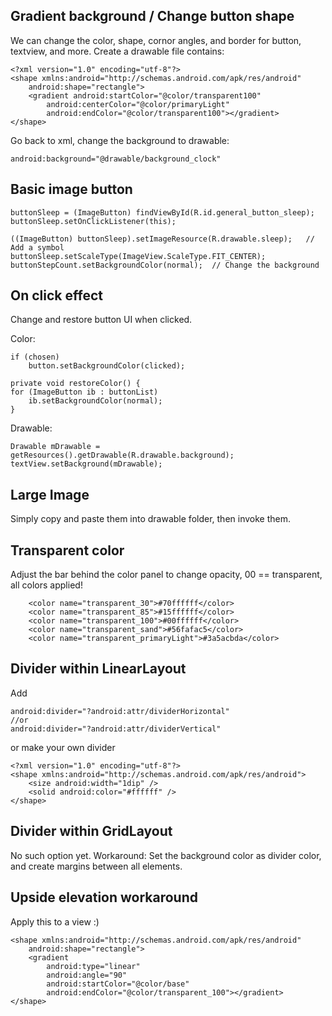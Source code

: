 ## Gradient background / Change button shape
We can change the color, shape, cornor angles, and border for button, textview, and more. Create a drawable file contains:
```
<?xml version="1.0" encoding="utf-8"?>
<shape xmlns:android="http://schemas.android.com/apk/res/android"
    android:shape="rectangle">
    <gradient android:startColor="@color/transparent100"
        android:centerColor="@color/primaryLight"
        android:endColor="@color/transparent100"></gradient>
</shape>
```
Go back to xml, change the background to drawable:
```
android:background="@drawable/background_clock"
```


## Basic image button
```
buttonSleep = (ImageButton) findViewById(R.id.general_button_sleep);
buttonSleep.setOnClickListener(this);

((ImageButton) buttonSleep).setImageResource(R.drawable.sleep);   // Add a symbol
buttonSleep.setScaleType(ImageView.ScaleType.FIT_CENTER);
buttonStepCount.setBackgroundColor(normal);  // Change the background
```

## On click effect

Change and restore button UI when clicked.

Color:
```
if (chosen)
    button.setBackgroundColor(clicked);

private void restoreColor() {
for (ImageButton ib : buttonList) 
    ib.setBackgroundColor(normal);
}
```
Drawable:
```
Drawable mDrawable = getResources().getDrawable(R.drawable.background);
textView.setBackground(mDrawable);
```

## Large Image
Simply copy and paste them into drawable folder, then invoke them.


## Transparent color

Adjust the bar behind the color panel to change opacity, 00 == transparent, all colors applied!
```
    <color name="transparent_30">#70ffffff</color>
    <color name="transparent_85">#15ffffff</color>
    <color name="transparent_100">#00ffffff</color>
    <color name="transparent_sand">#56fafac5</color>
    <color name="transparent_primaryLight">#3a5acbda</color>
```

## Divider within LinearLayout
Add
```
android:divider="?android:attr/dividerHorizontal" 
//or 
android:divider="?android:attr/dividerVertical"
```

or make your own divider
```
<?xml version="1.0" encoding="utf-8"?>
<shape xmlns:android="http://schemas.android.com/apk/res/android">
    <size android:width="1dip" />
    <solid android:color="#ffffff" />
</shape>
```


## Divider within GridLayout
No such option yet. Workaround: Set the background color as divider color, and create margins between all elements.


## Upside elevation workaround

Apply this to a view :)
```
<shape xmlns:android="http://schemas.android.com/apk/res/android"
    android:shape="rectangle">
    <gradient
        android:type="linear"
        android:angle="90"
        android:startColor="@color/base"
        android:endColor="@color/transparent_100"></gradient>
</shape>
```

